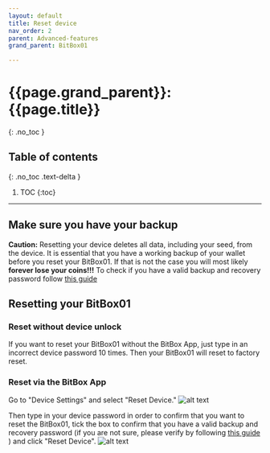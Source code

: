 ```yaml
---
layout: default
title: Reset device
nav_order: 2
parent: Advanced-features
grand_parent: BitBox01

---
```

# {{page.grand_parent}}: {{page.title}}
{: .no_toc }

## Table of contents
{: .no_toc .text-delta }

1. TOC
{:toc}
---

## Make sure you have your backup
**Caution:** Resetting your device deletes all data, including your seed, from the device. It is essential that you have a working backup of your wallet before you reset your BitBox01. If that is not the case you will most likely **forever lose your coins!!!**
To check if you have a valid backup and recovery password follow [this guide]({{site.baseurl}}/docs/bitbox01/Bacis%20features/managing_backups/)

## Resetting your BitBox01
### Reset without device unlock
If you want to reset your BitBox01 without the BitBox App, just type in an incorrect device password 10 times. Then your BitBox01 will reset to factory reset.

### Reset via the BitBox App
Go to "Device Settings" and select "Reset Device."
![alt text]({{site.baseurl}}/assets/images/BitBox02_reset/reset1.png )

Then type in your device password in order to confirm that you want to reset the BitBox01, tick the box to confirm that you have a valid backup and recovery password (if you are not sure, please verify by following [this guide]({{site.baseurl}}/docs/bitbox01/Bacis%20features/managing_backups/)
) and click "Reset Device".
![alt text]({{site.baseurl}}/assets/images/BitBox01_random/bb01_reset.png )
